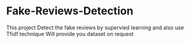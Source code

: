 # Fake-Reviews-Detection
This project Detect the fake reviews by supervied learning and also use Tfidf technique
Will provide you dataset on request
